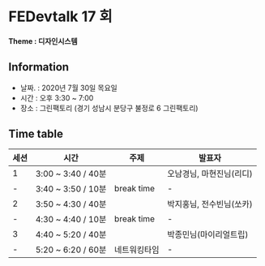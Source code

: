 # FEDevtalk 17 회

#### Theme : 디자인시스템

## Information

- 날짜. : 2020년 7월 30일 목요일
- 시간 : 오후 3:30 ~ 7:00
- 장소 : 그린팩토리 (경기 성남시 분당구 불정로 6 그린팩토리)

## Time table
| 세션 | 시간               | 주제       | 발표자          |
| ---- | ------------------ | ---------- | --------------- |
| 1    | 3:00 ~ 3:40 / 40분 |  | 오남경님, 마현진님(리디) |
| -    | 3:40 ~ 3:50 / 10분 | break time | - |
| 2    | 3:50 ~ 4:30 / 40분 |  | 박지홍님, 전수빈님(쏘카) |
| -    | 4:30 ~ 4:40 / 10분 | break time | - |
| 3    | 4:40 ~ 5:20 / 40분 |  | 박종민님(마이리얼트립) |
| -    | 5:20 ~ 6:20 / 60분 | 네트워킹타임 | - |

